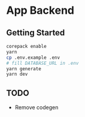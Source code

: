 # App Backend

## Getting Started

```sh
corepack enable
yarn
cp .env.example .env
# fill DATABASE_URL in .env
yarn generate
yarn dev
```

## TODO

- Remove codegen
